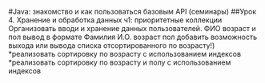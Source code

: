 #Java: знакомство и как пользоваться базовым API (семинары)
##Урок 4. Хранение и обработка данных ч1: приоритетные коллекции
Организовать вводи и хранение данных пользователей. ФИО возраст и пол
вывод в формате Фамилия И.О. возраст пол
добавить возможность выхода или вывода списка отсортированного по возрасту!)
*реализовать сортировку по возрасту с использованием индексов
*реализовать сортировку по возрасту и полу с использованием индексов